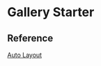 # Gallery Starter

## Reference

[Auto Layout](https://www.raywenderlich.com/160527/auto-layout-tutorial-ios-11-getting-started)
